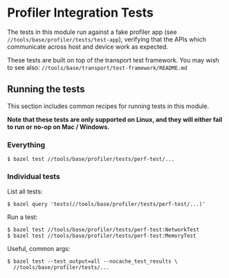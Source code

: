 # Profiler Integration Tests

The tests in this module run against a fake profiler app (see
`//tools/base/profiler/tests/test-app`), verifying that the APIs which
communicate across host and device work as expected.

These tests are built on top of the transport test framework.
You may wish to see also: `//tools/base/transport/test-framework/README.md`

## Running the tests

This section includes common recipes for running tests in this module.

**Note that these tests are only supported on Linux, and they will either fail
to run or no-op on Mac / Windows.**

### Everything

```
$ bazel test //tools/base/profiler/tests/perf-test/...
```

### Individual tests

List all tests:

```
$ bazel query 'tests(//tools/base/profiler/tests/perf-test/...)'
```

Run a test:

```
$ bazel test //tools/base/profiler/tests/perf-test:NetworkTest
$ bazel test //tools/base/profiler/tests/perf-test:MemoryTest
```

Useful, common args:

```
$ bazel test --test_output=all --nocache_test_results \
  //tools/base/profiler/tests/...
```

